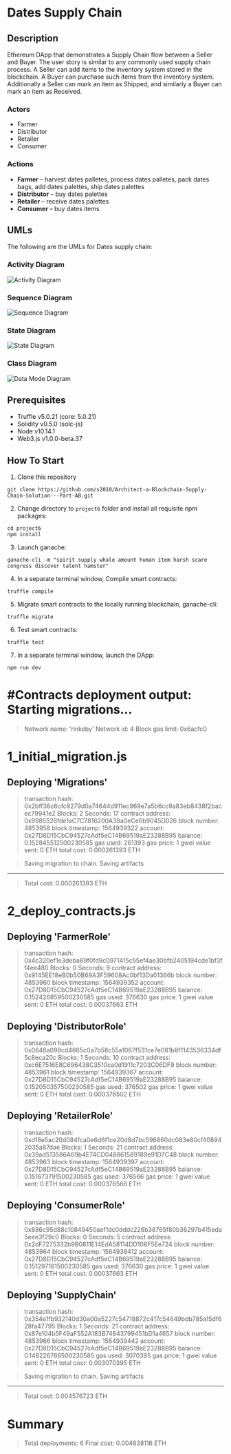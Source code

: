 # Dates Supply Chain

## Description
Ethereum DApp that demonstrates a Supply Chain flow between a Seller and Buyer. The user story is similar to any commonly used supply chain process. A Seller can add items to the inventory system stored in the blockchain. A Buyer can purchase such items from the inventory system. Additionally a Seller can mark an item as Shipped, and similarly a Buyer can mark an item as Received.

### Actors
* Farmer
* Distributor
* Retailer
* Consumer

### Actions
* **Farmer** – harvest dates palletes, process dates palletes, pack dates bags, add dates palettes, ship dates palettes
* **Distributor** – buy dates palettes
* **Retailer** – receive dates palettes
* **Consumer** – buy dates items 

## UMLs

The following are the UMLs for Dates supply chain:

### Activity Diagram

![Activity Diagram](images/ActivityDiagram.png)

### Sequence Diagram
![Sequence Diagram](images/SequenceDiagram.png)

### State Diagram
![State Diagram](images/StateDiagram.png)

### Class Diagram
![Data Mode Diagram](images/classdiagram.png)

## Prerequisites

* Truffle v5.0.21 (core: 5.0.21)
* Solidity v0.5.0 (solc-js)
* Node v10.14.1
* Web3.js v1.0.0-beta.37

## How To Start
1. Clone this repository
```
git clone https://github.com/s2010/Architect-a-Blockchain-Supply-Chain-Solution---Part-AB.git
```
2. Change directory to ```project6``` folder and install all requisite npm packages:
```
cd project6
npm install
```
3. Launch ganache:
```
ganache-cli -m "spirit supply whale amount human item harsh scare congress discover talent hamster"
```
4. In a separate terminal window, Compile smart contracts:
```
truffle compile 
```
5. Migrate smart contracts to the locally running blockchain, ganache-cli:
```
truffle migrate 
```
6. Test smart contracts:
```
truffle test 
```
7. In a separate terminal window, launch the DApp:
```
npm run dev
```

#Contracts deployment output:
Starting migrations...
======================
> Network name:    'rinkeby'
> Network id:      4
> Block gas limit: 0x6acfc0


1_initial_migration.js
======================

   Deploying 'Migrations'
   ----------------------
   > transaction hash:    0x2bff36c6cfc9279d0a74644d911ec969e7a5b6cc9a83eb8438f2bacec79941e2
   > Blocks: 2            Seconds: 17
   > contract address:    0x9985526fde1aC7C7816200A38a0eCe6b9045D026
   > block number:        4853958
   > block timestamp:     1564939322
   > account:             0x27D8D15CbC94527cAdf5eC14B69519aE23288B95
   > balance:             0.152845512500230585
   > gas used:            261393
   > gas price:           1 gwei
   > value sent:          0 ETH
   > total cost:          0.000261393 ETH


   > Saving migration to chain.
   > Saving artifacts
   -------------------------------------
   > Total cost:         0.000261393 ETH


2_deploy_contracts.js
=====================

   Deploying 'FarmerRole'
   ----------------------
   > transaction hash:    0x4c320ef1e3deba69f0fd9c0971415c55ef4ae30bfb2405194cde1bf3ff4ee480
   > Blocks: 0            Seconds: 9
   > contract address:    0x9145EE18eB0b50B69A3F59608Ac0bf13Da01366b
   > block number:        4853960
   > block timestamp:     1564939352
   > account:             0x27D8D15CbC94527cAdf5eC14B69519aE23288B95
   > balance:             0.152426859500230585
   > gas used:            376630
   > gas price:           1 gwei
   > value sent:          0 ETH
   > total cost:          0.00037663 ETH


   Deploying 'DistributorRole'
   ---------------------------
   > transaction hash:    0x0646a098cd4665c0a7b58c55a1067f531ce7e081b8f1143536334df5c8eca20c
   > Blocks: 1            Seconds: 10
   > contract address:    0xc6E7516E8C696438C3510ca0d1911c7203C06DF9
   > block number:        4853961
   > block timestamp:     1564939367
   > account:             0x27D8D15CbC94527cAdf5eC14B69519aE23288B95
   > balance:             0.152050357500230585
   > gas used:            376502
   > gas price:           1 gwei
   > value sent:          0 ETH
   > total cost:          0.000376502 ETH


   Deploying 'RetailerRole'
   ------------------------
   > transaction hash:    0xd18e5ac20d084fca0e6d6f1ce20d8d7bc596860dc083e80cf408942035a87dae
   > Blocks: 1            Seconds: 21
   > contract address:    0x39ad513586A69b4E74CD048861589189e91D7C48
   > block number:        4853963
   > block timestamp:     1564939397
   > account:             0x27D8D15CbC94527cAdf5eC14B69519aE23288B95
   > balance:             0.151673791500230585
   > gas used:            376566
   > gas price:           1 gwei
   > value sent:          0 ETH
   > total cost:          0.000376566 ETH


   Deploying 'ConsumerRole'
   ------------------------
   > transaction hash:    0x886c95d88c10849450aef1dc0dddc226b38765f80b36297b415eda5eee3f29c0
   > Blocks: 0            Seconds: 5
   > contract address:    0x2dF7275332b9B0811E14EdA58114DD108F5Ee724
   > block number:        4853964
   > block timestamp:     1564939412
   > account:             0x27D8D15CbC94527cAdf5eC14B69519aE23288B95
   > balance:             0.151297161500230585
   > gas used:            376630
   > gas price:           1 gwei
   > value sent:          0 ETH
   > total cost:          0.00037663 ETH


   Deploying 'SupplyChain'
   -----------------------
   > transaction hash:    0x354e1fb932140d30a00a5227c54718872c417c54649bdb785a15df628fa47795
   > Blocks: 1            Seconds: 21
   > contract address:    0x87e104b5F49aF552A183B74843799451bD1a4657
   > block number:        4853966
   > block timestamp:     1564939442
   > account:             0x27D8D15CbC94527cAdf5eC14B69519aE23288B95
   > balance:             0.148226766500230585
   > gas used:            3070395
   > gas price:           1 gwei
   > value sent:          0 ETH
   > total cost:          0.003070395 ETH


   > Saving migration to chain.
   > Saving artifacts
   -------------------------------------
   > Total cost:         0.004576723 ETH


Summary
=======
> Total deployments:   6
> Final cost:          0.004838116 ETH
